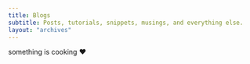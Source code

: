 ```yaml
---
title: Blogs
subtitle: Posts, tutorials, snippets, musings, and everything else.
layout: "archives"
---
```


something is cooking ♥